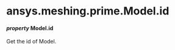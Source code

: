 # ansys.meshing.prime.Model.id



#### *property* Model.id

Get the id of Model.

<!-- !! processed by numpydoc !! -->
